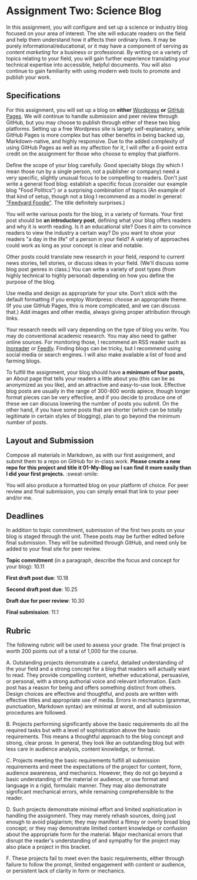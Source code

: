 # Assignment Two: Science Blog

In this assignment, you will configure and set up a science or industry blog focused on your area of interest. The site will educate readers on the field and help them understand how it affects their ordinary lives. It may be purely informational/educational, or it may have a component of serving as *content marketing* for a business or professional. By writing on a variety of topics relating to your field, you will gain further experience translating your technical expertise into accessible, helpful documents. You will also continue to gain familiarity with using modern web tools to promote and publish your work.

## Specifications

For this assignment, you will set up a blog on **either** [Wordpress](https://wordpress.org/) **or** [GitHub Pages](https://programminghistorian.org/en/lessons/building-static-sites-with-jekyll-github-pages). We will continue to handle submission and peer review through GitHub, but you may choose to publish through either of these two blog platforms. Setting up a free Wordpress site is largely self-explanatory, while GitHub Pages is more complex but has other benefits in being backed up, Markdown-native, and highly responsive. Due to the added complexity of using GitHub Pages as well as my affection for it, I will offer a 6-point extra credit on the assignment for those who choose to employ that platform.

Define the scope of your blog carefully. Good specialty blogs (by which I mean those run by a single person, not a publisher or company) need a very specific, slightly unusual focus to be compelling to readers. Don't just write a general food blog: establish a specific focus (consider our example blog "Food Politics") or a surprising combination of topics (An example of that kind of setup, though not a blog I recommend as a model in general: ["Feedyard Foodie"](https://feedyardfoodie.wordpress.com/). The title definitely surprises.)

You will write various posts for the blog, in a variety of formats. Your first post should be **an introductory post**, defining what your blog offers readers and why it is worth reading. Is it an educational site? Does it aim to convince readers to view the industry a certain way? Do you want to show your readers "a day in the life" of a person in your field? A variety of approaches could work as long as your concept is clear and notable.

Other posts could translate new research in your field, respond to current news stories, tell stories, or discuss ideas in your field. (We'll discuss some blog post genres in class.) You can write a variety of post types (from highly technical to highly personal) depending on how you define the purpose of the blog.

Use media and design as appropriate for your site. Don't stick with the default formatting if you employ Wordpress: choose an appropriate theme. (If you use GitHub Pages, this is more complicated, and we can discuss that.) Add images and other media, always giving proper attribution through links.

Your research needs will vary depending on the type of blog you write. You may do conventional academic research. You may also need to gather online sources. For monitoring those, I recommend an RSS reader such as [Inoreader](https://www.inoreader.com/) or [Feedly](https://feedly.com/i/pro/introduction). Finding blogs can be tricky, but I recommend using social media or search engines. I will also make available a list of food and farming blogs. 

To fulfill the assignment, your blog should have **a minimum of four posts,** an About page that tells your readers a little about you (this can be as anonymized as you like), and an attractive and easy-to-use look. Effective blog posts are usually in the range of 300-800 words apiece, though longer format pieces can be very effective, and if you decide to produce one of these we can discuss lowering the number of posts you submit. On the other hand, if you have some posts that are shorter (which can be totally legitimate in certain styles of blogging), plan to go beyond the minimum number of posts.

## Layout and Submission

Compose all materials in Markdown, as with our first assignment, and submit them to a repo on GitHub for in-class work. **Please create a new repo for this project and title it 01-My-Blog so I can find it more easily than I did your first projects.** :sweat-smile:

You will also produce a formatted blog on your platform of choice. For peer review and final submission, you can simply email that link to your peer and/or me.

## Deadlines

In addition to topic commitment, submission of the first two posts on your blog is staged through the unit. These posts may be further edited before final submission. They will be submitted through GitHub, and need only be added to your final site for peer review.

**Topic commitment** (in a paragraph, describe the focus and concept for your blog): 10.11

**First draft post due**: 10.18

**Second draft post due**: 10.25

**Draft due for peer review**: 10.30

**Final submission**: 11.1

## Rubric

The following rubric will be used to assess your grade. The final project is worth 200 points out of a total of 1,000 for the course.

A. Outstanding projects demonstrate a careful, detailed understanding of the your field and a strong concept for a blog that readers will actually want to read. They provide compelling content, whether educational, persuasive, or personal, with a strong authorial voice and relevant information. Each post has a reason for being and offers something distinct from others. Design choices are effective and thoughtful, and posts are written with effective titles and appropriate use of media. Errors in mechanics (grammar, punctuation, Markdown syntax) are minimal at worst, and all submission procedures are followed. 

B. Projects performing significantly above the basic requirements do all the required tasks but with a level of sophistication above the basic requirements. This means a thoughtful approach to the blog concept and strong, clear prose. In general, they look like an outstanding blog but with less care in audience analysis, content knowledge, or format.

C. Projects meeting the basic requirements fulfill all submission requirements and meet the expectations of the project for content, form, audience awareness, and mechanics. However, they do not go beyond a basic understanding of the material or audience, or use format and language in a rigid, formulaic manner. They may also demonstrate significant mechanical errors, while remaining comprehensible to the reader.

D. Such projects demonstrate minimal effort and limited sophistication in handling the assignment. They may merely rehash sources, doing just enough to avoid plagiarism; they may manifest a flimsy or overly broad blog concept; or they may demonstrate limited content knowledge or confusion about the appropriate form for the material. Major mechanical errors that disrupt the reader's understanding of and sympathy for the project may also place a project in this bracket.

F. These projects fail to meet even the basic requirements, either through failure to follow the prompt, limited engagement with content or audience, or persistent lack of clarity in form or mechanics.
